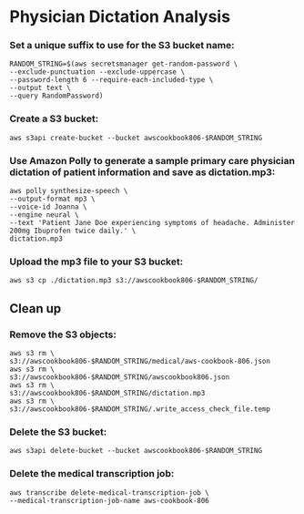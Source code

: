 # Physician Dictation Analysis
### Set a unique suffix to use for the S3 bucket name:
```
RANDOM_STRING=$(aws secretsmanager get-random-password \
--exclude-punctuation --exclude-uppercase \
--password-length 6 --require-each-included-type \
--output text \
--query RandomPassword)
```

### Create a S3 bucket:

`aws s3api create-bucket --bucket awscookbook806-$RANDOM_STRING`

### Use Amazon Polly to generate a sample primary care physician dictation of patient information and save as dictation.mp3:
```
aws polly synthesize-speech \
--output-format mp3 \
--voice-id Joanna \
--engine neural \
--text 'Patient Jane Doe experiencing symptoms of headache. Administer 200mg Ibuprofen twice daily.' \
dictation.mp3
```

### Upload the mp3 file to your S3 bucket:

`aws s3 cp ./dictation.mp3 s3://awscookbook806-$RANDOM_STRING/`


## Clean up 
### Remove the S3 objects:
```
aws s3 rm \
s3://awscookbook806-$RANDOM_STRING/medical/aws-cookbook-806.json
aws s3 rm \
s3://awscookbook806-$RANDOM_STRING/awscookbook806.json
aws s3 rm \
s3://awscookbook806-$RANDOM_STRING/dictation.mp3
aws s3 rm \
s3://awscookbook806-$RANDOM_STRING/.write_access_check_file.temp
```

### Delete the S3 bucket:

`aws s3api delete-bucket --bucket awscookbook806-$RANDOM_STRING`

### Delete the medical transcription job:
```
aws transcribe delete-medical-transcription-job \
--medical-transcription-job-name aws-cookbook-806
```

